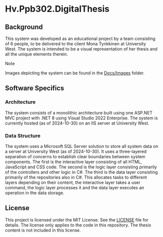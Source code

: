 # Hv.Ppb302.DigitalThesis

## Background
This system was developed as an educational project by a team consisting of 6 people, to be delivered to the client Mona Tynkkinen at University West. The system is intended to be a visual representation of her thesis and all the unique elements therein.

> [!NOTE]
> Images depicting the system can be found in the [Docs/Images](Docs/Images) folder.

## Software Specifics

### Architecture
The system consists of a monolithic architecture built using one ASP.NET MVC project with .NET 8 using Visual Studio 2022 Enterprise. The system is currently hosted (as of 2024-10-30) on an IIS server at University West.

### Data Structure
The system uses a Microsoft SQL Server solution to store all system data on a server at University West (as of 2024-10-30). It uses a three-layered separation of concerns to establish clear boundaries between system components. The first is the interactive layer consisting of all HTML, JavaScript and CSS code. The second is the logic layer consisting primarily of the controllers and other logic in C#. The third is the data layer consisting primarily of the repositories also in C#. This allocates tasks to different layers depending on their content, the interactive layer takes a user command, the logic layer processes it and the data layer executes an operation in the data storage.

## License
This project is licensed under the MIT License. See the [LICENSE](LICENSE) file for details. The license only applies to the code in this repository. The thesis content is not included in this license.